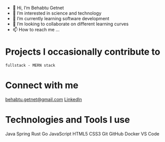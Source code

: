 - 👋 Hi, I’m Behabtu Getnet
- 👀 I’m interested in science and technology 
- 🌱 I’m currently learning software development 
- 💞️ I’m looking to collaborate on different learning curves 
- 📫 How to reach me ...

<!---
behabtuG/behabtuG is a ✨ special ✨ repository because its `README.md` (this file) appears on your GitHub profile.
You can click the Preview link to take a look at your changes.
--->

# Projects I occasionally contribute to

    fullstack - MERN stack
    

# Connect with me

behabtu.getnet@gmail.com [LinkedIn](https://www.linkedin.com/in/behabtu-getnet-a4575692/)
# Technologies and Tools I use
Java Spring Rust Go JavaScript HTML5 CSS3 Git GitHub Docker VS Code
